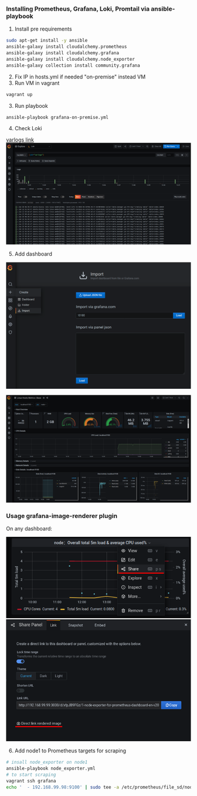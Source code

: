 ### Installing Prometheus, Grafana, Loki, Promtail via ansible-playbook
1. Install pre requirements
```sh
sudo apt-get install -y ansible
ansible-galaxy install cloudalchemy.prometheus
ansible-galaxy install cloudalchemy.grafana
ansible-galaxy install cloudalchemy.node_exporter
ansible-galaxy collection install community.grafana
```
2. Fix IP in hosts.yml if needed "on-premise" instead VM
3. Run VM in vagrant
```sh
vagrant up
```
3. Run playbook
```sh
ansible-playbook grafana-on-premise.yml
```
4. Check Loki

[varlogs link](http://192.168.99.99:3000/explore?orgId=1&left=%5B%22now-1h%22,%22now%22,%22Loki%22,%7B%22expr%22:%22%7Bjob%3D%5C%22varlogs%5C%22%7D%22%7D%5D)
![cluster_1_redy](docs/loki.png)

5. Add dashboard

![dashboard_add](docs/dashboard.png)

![dashboard](docs/dashboard2.png)

### Usage grafana-image-renderer plugin
On any dashboard:

![share](docs/share.png)
![direct_link](docs/direct_link.png)

6. Add node1 to Prometheus targets for scraping
```sh
# insall node_exporter on node1
ansible-playbook node_exporter.yml
# to start scraping
vagrant ssh grafana
echo '  - 192.168.99.98:9100' | sudo tee -a /etc/prometheus/file_sd/node.yml
```
